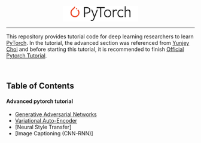 <p align="center"><img width="40%" src="logo/pytorch_logo_2018.svg" /></p>

--------------------------------------------------------------------------------

This repository provides tutorial code for deep learning researchers to learn [PyTorch](https://github.com/pytorch/pytorch). In the tutorial, the advanced section was referenced from [Yunjey Choi](https://github.com/yunjey/pytorch-tutorial) and before starting this tutorial, it is recommended to finish [Official Pytorch Tutorial](http://pytorch.org/tutorials/beginner/deep_learning_60min_blitz.html).


<br/>

## Table of Contents

#### Advanced pytorch tutorial
* [Generative Adversarial Networks](https://github.com/junghwanie/advanced-pytorch-tutorial/blob/main/tutorials/advanced/generative_adversarial_network/main.py#L46-L61)
* [Variational Auto-Encoder](https://github.com/junghwanie/advanced-pytorch-tutorial/blob/main/tutorials/advanced/variational_autoencoder/main.py#L38-L64)
* [Neural Style Transfer]
* [Image Captioning (CNN-RNN)]